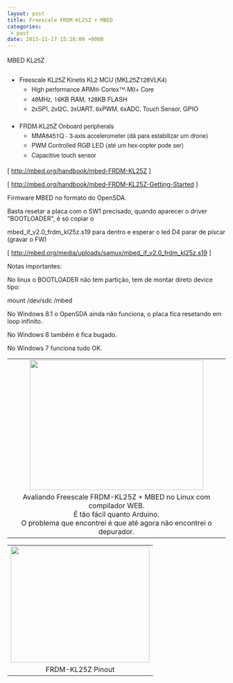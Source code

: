 ```yaml
---
layout: post
title: Freescale FRDM-KL25Z + MBED
categories:
 - post
date: 2013-11-17 15:28:00 +0000
---
```


<div>
<span style="color: #222222; font-family: Helvetica Neue, Helvetica, Helvetica, Arial, sans-serif;"><span style="font-size: 14px; line-height: 22.3999996185303px;">MBED KL25Z<a name="more"></a></span></span></div>

<div>
<span style="color: #222222; font-family: Helvetica Neue, Helvetica, Helvetica, Arial, sans-serif;"><span style="font-size: 14px; line-height: 22.3999996185303px;"><br/></span></span></div>

<ul style="background-color: #fdfdfd; box-sizing: border-box; color: #222222; direction: ltr; font-family: 'Helvetica Neue', Helvetica, Helvetica, Arial, sans-serif; font-size: 14px; line-height: 1.6; list-style-position: outside; margin: 0px 0px 17px 2em; padding: 0px;">
<li style="box-sizing: border-box; direction: ltr; margin: 0px; padding: 0px;">Freescale KL25Z Kinetis KL2 MCU (MKL25Z128VLK4)<ul style="box-sizing: border-box; direction: ltr; line-height: 1.6; list-style-position: outside; margin: 0px 0px 0px 2em; padding: 0px;">
<li style="box-sizing: border-box; direction: ltr; margin: 0px; padding: 0px;">High performance ARM® Cortex™-M0+ Core</li>
<li style="box-sizing: border-box; direction: ltr; margin: 0px; padding: 0px;">48MHz, 16KB RAM, 128KB FLASH</li>
<li style="box-sizing: border-box; direction: ltr; margin: 0px; padding: 0px;">2xSPI, 2xI2C, 3xUART, 6xPWM, 6xADC, Touch Sensor, GPIO</li>
</ul>
</li>
</ul>

<ul style="background-color: #fdfdfd; box-sizing: border-box; color: #222222; direction: ltr; font-family: 'Helvetica Neue', Helvetica, Helvetica, Arial, sans-serif; font-size: 14px; line-height: 1.6; list-style-position: outside; margin: 0px 0px 17px 2em; padding: 0px;">
<li style="box-sizing: border-box; direction: ltr; margin: 0px; padding: 0px;">FRDM-KL25Z Onboard peripherals<ul style="box-sizing: border-box; direction: ltr; line-height: 1.6; list-style-position: outside; margin: 0px 0px 0px 2em; padding: 0px;">
<li style="box-sizing: border-box; direction: ltr; margin: 0px; padding: 0px;">MMA8451Q - 3-axis accelerometer (dá para estabilizar um drone)</li>
<li style="box-sizing: border-box; direction: ltr; margin: 0px; padding: 0px;">PWM Controlled RGB LED (até um hex-copter pode ser)</li>
<li style="box-sizing: border-box; direction: ltr; margin: 0px; padding: 0px;">Capacitive touch sensor</li>
</ul>
</li>
</ul>

  

[&nbsp;<http://mbed.org/handbook/mbed-FRDM-KL25Z>&nbsp;]  

  

[&nbsp;<http://mbed.org/handbook/mbed-FRDM-KL25Z-Getting-Started>&nbsp;]  

  

Firmware MBED no formato do OpenSDA.  

Basta resetar a placa com o SW1 precisado, quando aparecer o driver "BOOTLOADER", é só copiar o  

mbed_if_v2.0_frdm_kl25z.s19 para dentro e esperar o led D4 parar de piscar (gravar o FW)  

  

[&nbsp;http://mbed.org/media/uploads/samux/mbed_if_v2.0_frdm_kl25z.s19 ]  

  

Notas importantes:  

No linux o BOOTLOADER não tem partição, tem de montar direto device tipo:  

mount /dev/sdc /mbed  

  

No Windows 8.1 o OpenSDA ainda não funciona, o placa fica resetando em loop infinito.  

No Windows 8 também é fica bugado.  

No Windows 7 funciona tudo OK.  

<table align="center" cellpadding="0" cellspacing="0" class="tr-caption-container" style="margin-left: auto; margin-right: auto; text-align: center;"><tbody>
<tr><td style="text-align: center;"><a href="http://2.bp.blogspot.com/-33xllmmm3zY/UnBijR1vCSI/AAAAAAAAm3o/bKlQqlqT7DU/s1600/IMG_20131029_222358.jpg" imageanchor="1" style="margin-left: auto; margin-right: auto;"><img border="0" height="300" src="http://2.bp.blogspot.com/-33xllmmm3zY/UnBijR1vCSI/AAAAAAAAm3o/bKlQqlqT7DU/s400/IMG_20131029_222358.jpg" width="400"/></a></td></tr>
<tr><td class="tr-caption" style="text-align: center;">Avaliando Freescale FRDM-KL25Z + MBED no Linux com compilador WEB.<br/>
É tão fácil quanto Arduino.<br/>
O problema que encontrei é que até agora não encontrei o depurador.</td></tr>
</tbody></table>

<table align="center" cellpadding="0" cellspacing="0" class="tr-caption-container" style="margin-left: auto; margin-right: auto; text-align: center;"><tbody>
<tr><td style="text-align: center;"><a href="http://2.bp.blogspot.com/-7zqiWO0_JYA/UnBnIu3jJhI/AAAAAAAAm4A/l0tVwKKYuW0/s1600/kl25z-pinout-revised.jpg" imageanchor="1" style="margin-left: auto; margin-right: auto;"><img border="0" height="268" src="http://2.bp.blogspot.com/-7zqiWO0_JYA/UnBnIu3jJhI/AAAAAAAAm4A/l0tVwKKYuW0/s320/kl25z-pinout-revised.jpg" width="320"/></a></td></tr>
<tr><td class="tr-caption" style="text-align: center;">&nbsp;FRDM-KL25Z&nbsp;Pinout&nbsp;</td></tr>
</tbody></table>

  

  

  